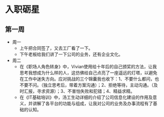 # 入职砺星
## 第一周
- 周一
  - 上午把合同签了，又去工厂看了一下。
  - 下午老板给我们讲了一下公司的业务，还有企业文化。
- 周二
  - 在《职场人角色转身》中，Vivian使用给十年后的自己颁奖的方法，让我思考我想成为什么样的人，这仿佛给自己点亮了一座遥远的灯塔，以避免在工作中迷失方向。应对挑战的三个锦囊我也收下：1、不要什么都问，也不要不问。（独立思考后，带着方案沟通）；2、拒绝等待，主动沟通。（及时汇报，寻求资源）；3、不害怕失败和犯错；4、精益求精。
  - 在《IT基础培训》中，汤工生动详细的介绍了公司信息化建设的作用及意义，并讲解了各平台的功能与组成，让我对公司的业务及办事流程有了基础的认知。